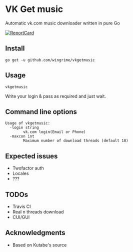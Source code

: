 # VK Get music

Automatic vk.com music downloader written in pure Go

[![ReportCard](http://goreportcard.com/badge/wingrime/vkgetmusic)](http://goreportcard.com/report/wingrime/vkgetmusic)

## Install

```
go get -u github.com/wingrime/vkgetmusic
```

## Usage

```
vkgetmusic
```
Write your login & pass as required and just wait.

## Command line options
```
Usage of vkgetmusic:
  -login string
    	vk.com login(Email or Phone)
  -maxcon int
    	Maximum number of download threads (default 10)

``` 
## Expected issues
* Twofactor auth
* Locales
* ???

## TODOs
* Travis CI
* Real n threads download
* CUI/GUI

## Acknowledgments
* Based on Kutabe's source
